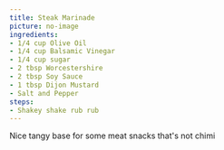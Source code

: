 ```yaml
---
title: Steak Marinade
picture: no-image
ingredients:
- 1/4 cup Olive Oil
- 1/4 cup Balsamic Vinegar
- 1/4 cup sugar
- 2 tbsp Worcestershire 
- 2 tbsp Soy Sauce
- 1 tbsp Dijon Mustard
- Salt and Pepper
steps:
- Shakey shake rub rub
---
```


Nice tangy base for some meat snacks that's not chimi